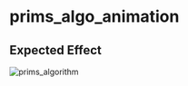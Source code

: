 # prims_algo_animation

## Expected Effect
![prims_algorithm](https://user-images.githubusercontent.com/64986230/234219915-b9695b18-ac41-43b3-bc95-b4bb9190122b.gif)
